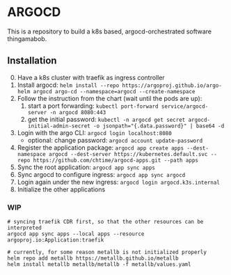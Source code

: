# ARGOCD

This is a repository to build a k8s based, argocd-orchestrated software thingamabob.

## Installation

0. Have a k8s cluster with traefik as ingress controller
1. Install argocd: `helm install --repo https://argoproj.github.io/argo-helm argocd argo-cd --namespace=argocd --create-namespace` 
2. Follow the instruction from the chart (wait until the pods are up):
	1. start a port forwarding: `kubectl port-forward service/argocd-server -n argocd 8080:443`
	2. get the initial password: `kubectl -n argocd get secret argocd-initial-admin-secret -o jsonpath="{.data.password}" | base64 -d`
3. Login with the argo CLI: `argocd login localhost:8080`
	- optional: change password: `argocd account update-password`
4. Register the application package: `argocd app create apps --dest-namespace argocd --dest-server https://kubernetes.default.svc --repo https://github.com/chtime/argocd-apps.git --path apps`
5. Sync the root application: `argocd app sync apps`
6. Sync argocd to configure ingress: `argocd app sync argocd`
7. Login again under the new ingress: `argocd login argocd.k3s.internal`
8. Initialize the other applications


### WIP


```
# syncing traefik CDR first, so that the other resources can be interpreted
argocd app sync apps --local apps --resource argoproj.io:Application:traefik

# currently, for some reason metallb is not initialized properly
helm repo add metallb https://metallb.github.io/metallb
helm install metallb metallb/metallb -f metallb/values.yaml
```
